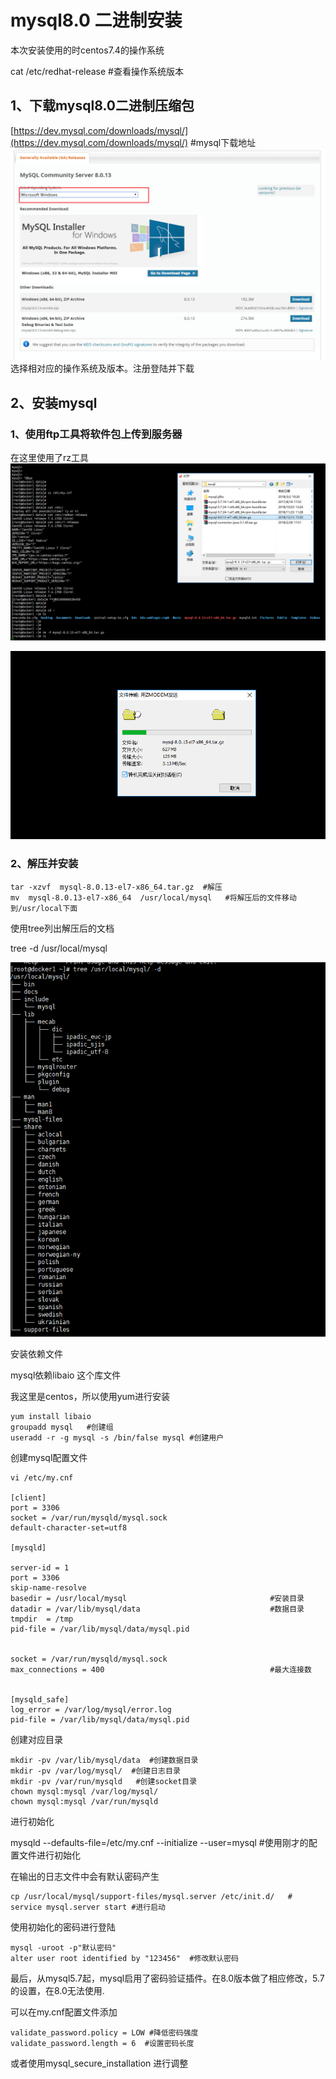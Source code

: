 # mysql8.0 二进制安装

本次安装使用的时centos7.4的操作系统

cat /etc/redhat-release   \#查看操作系统版本

## 1、下载mysql8.0二进制压缩包

[https://dev.mysql.com/downloads/mysql/](https://dev.mysql.com/downloads/mysql/)     \#mysql下载地址![](/assets/import.png)选择相对应的操作系统及版本。注册登陆并下载

## 2、安装mysql

### 1、使用ftp工具将软件包上传到服务器

在这里使用了rz工具![](/assets/rz.png)

![](/assets/rz1.png)

### 2、解压并安装

```
tar -xzvf  mysql-8.0.13-el7-x86_64.tar.gz  #解压
mv  mysql-8.0.13-el7-x86_64  /usr/local/mysql   #将解压后的文件移动到/usr/local下面
```

使用tree列出解压后的文档

tree -d /usr/local/mysql

![](/assets/tree.png)

安装依赖文件

mysql依赖libaio 这个库文件

我这里是centos，所以使用yum进行安装

```
yum install libaio
groupadd mysql   #创建组
useradd -r -g mysql -s /bin/false mysql #创建用户
```

创建mysql配置文件

```
vi /etc/my.cnf

[client]
port = 3306
socket = /var/run/mysqld/mysql.sock
default-character-set=utf8

[mysqld]

server-id = 1
port = 3306
skip-name-resolve
basedir = /usr/local/mysql                                #安装目录
datadir = /var/lib/mysql/data                             #数据目录
tmpdir  = /tmp
pid-file = /var/lib/mysql/data/mysql.pid


socket = /var/run/mysqld/mysql.sock
max_connections = 400                                     #最大连接数


[mysqld_safe]
log_error = /var/log/mysql/error.log
pid-file = /var/lib/mysql/data/mysql.pid
```

创建对应目录

```
mkdir -pv /var/lib/mysql/data  #创建数据目录
mkdir -pv /var/log/mysql/  #创建日志目录
mkdir -pv /var/run/mysqld   #创建socket目录
chown mysql:mysql /var/log/mysql/
chown mysql:mysql /var/run/mysqld
```

进行初始化

mysqld --defaults-file=/etc/my.cnf --initialize --user=mysql   \#使用刚才的配置文件进行初始化

在输出的日志文件中会有默认密码产生

```
cp /usr/local/mysql/support-files/mysql.server /etc/init.d/   #
service mysql.server start #进行启动
```

使用初始化的密码进行登陆

```
mysql -uroot -p"默认密码"
alter user root identified by "123456"  #修改默认密码
```

最后，从mysql5.7起，mysql启用了密码验证插件。在8.0版本做了相应修改，5.7的设置，在8.0无法使用.

可以在my.cnf配置文件添加

```
validate_password.policy = LOW #降低密码强度
validate_password.length = 6  #设置密码长度
```

或者使用mysql\_secure\_installation  进行调整











